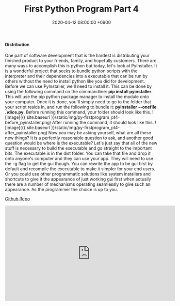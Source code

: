 ﻿---
layout: post
title: First Python Program Part 4
date: 2020-04-12 08:00:00 +0900
category: python
---

#### Distribution
One part of software development that is the hardest is distributing your finished product to your friends, family, and hopefully customers.  There are many ways to accomplish this is python but today, let\'s look at PyInstaller.  It is a wonderful project that seeks to bundle python scripts with the interpreter and their dependencies into a executable that can be run by others without the need to install python like you did for development.  Before we can use PyInstaller, we\'ll need to install it.  This can be done by using the following command on the commandline: **pip install pyinstaller**.  This will use the pip python package manager to install the module onto your computer.  Once it is done, you\'ll simply need to go to the folder that your script resids in, and run the following to bundle it: **pyinstaller --onefile .\dice.py**.  Before running this command, your folder should look like this.
![image]({{ site.baseurl }}/static/img/py-firstprogram_pt4-before_pyinstaller.png)
After running the command, it should look like this.
![image]({{ site.baseurl }}/static/img/py-firstprogram_pt4-after_pyinstaller.png)
Now you may be asking yourself, what are all these new things?  It is a perfectly reasonable question to ask, and another good question would be where is the executable?  Let\'s just say that all of the new stuff is necessary to build the executable and go straight to the important bits.  The executable is in the dist folder.  You can take that file and drop it onto anyone\'s computer and they can use your app.  They will need to use the -g flag to get the gui though.  You can rewrite the app to be gui first by default and recompile the executable to make it simpler for your end users.  Or you could use other programmatic solutions like system installers and shortcuts to give it the appearance of just working gui first when actually there are a number of mechanisms operating seamlessly to give such an appearance.  As the programmer the choice is up to you.

[Github Repo](https://github.com/besmith43/Py_FirstProgramPt4)

<iframe width="560" height="315" src="https://www.youtube.com/embed/0lFaIa_kHro" frameborder="0" allow="accelerometer; autoplay; encrypted-media; gyroscope; picture-in-picture" allowfullscreen></iframe>


